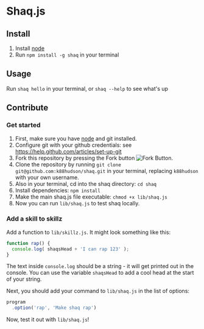 # Shaq.js

## Install

1. Install [node](http://nodejs.org)
2. Run `npm install -g shaq` in your terminal

## Usage
Run `shaq hello` in your terminal, or `shaq --help` to see what's up

## Contribute

### Get started
1. First, make sure you have [node](http://nodejs.org) and git installed.
2. Configure git with your github credentials: see https://help.github.com/articles/set-up-git
3. Fork this repository by pressing the Fork button ![Fork Button](https://k88hudson-screenshots.s3.amazonaws.com/screen-shots/k88mac@2x_2014-07-15_at_5.34.02_PM.png).
4. Clone the repository by running `git clone git@github.com:k88hudson/shaq.git` in your terminal, replacing `k88hudson` with your own username.
5. Also in your terminal, cd into the shaq directory: `cd shaq` 
6. Install dependencies: `npm install`
7. Make the main shaq.js file executable: `chmod +x lib/shaq.js`
8. Now you can run `lib/shaq.js` to test shaq locally.

### Add a skill to skillz

Add a function to `lib/skillz.js`. It might look something like this:

```js
function rap() {
  console.log( shaqsHead + 'I can rap 123' );
}
```

The text inside `console.log` should be a string - it will get printed out in the console. You can use the variable `shaqsHead` to add a cool head at the start of your string.

Next, you should add your command to `lib/shaq.js` in the list of options:

```js
program
  .option('rap', 'Make shaq rap')
```

Now, test it out with `lib/shaq.js`!